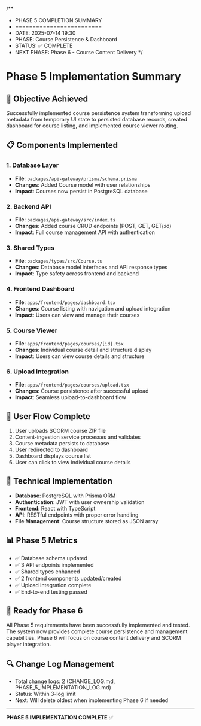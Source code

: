 /**
 * PHASE 5 COMPLETION SUMMARY
 * =========================
 * DATE: 2025-07-14 19:30
 * PHASE: Course Persistence & Dashboard
 * STATUS: ✅ COMPLETE
 * NEXT PHASE: Phase 6 - Course Content Delivery
 */

# Phase 5 Implementation Summary

## 🎯 Objective Achieved
Successfully implemented course persistence system transforming upload metadata from temporary UI state to persisted database records, created dashboard for course listing, and implemented course viewer routing.

## 📋 Components Implemented

### 1. Database Layer
- **File**: `packages/api-gateway/prisma/schema.prisma`
- **Changes**: Added Course model with user relationships
- **Impact**: Courses now persist in PostgreSQL database

### 2. Backend API
- **File**: `packages/api-gateway/src/index.ts`
- **Changes**: Added course CRUD endpoints (POST, GET, GET/:id)
- **Impact**: Full course management API with authentication

### 3. Shared Types
- **File**: `packages/types/src/Course.ts`
- **Changes**: Database model interfaces and API response types
- **Impact**: Type safety across frontend and backend

### 4. Frontend Dashboard
- **File**: `apps/frontend/pages/dashboard.tsx`
- **Changes**: Course listing with navigation and upload integration
- **Impact**: Users can view and manage their courses

### 5. Course Viewer
- **File**: `apps/frontend/pages/courses/[id].tsx`
- **Changes**: Individual course detail and structure display
- **Impact**: Users can view course details and structure

### 6. Upload Integration
- **File**: `apps/frontend/pages/courses/upload.tsx`
- **Changes**: Course persistence after successful upload
- **Impact**: Seamless upload-to-dashboard flow

## 🚀 User Flow Complete
1. User uploads SCORM course ZIP file
2. Content-ingestion service processes and validates
3. Course metadata persists to database
4. User redirected to dashboard
5. Dashboard displays course list
6. User can click to view individual course details

## 🔧 Technical Implementation
- **Database**: PostgreSQL with Prisma ORM
- **Authentication**: JWT with user ownership validation
- **Frontend**: React with TypeScript
- **API**: RESTful endpoints with proper error handling
- **File Management**: Course structure stored as JSON array

## 📊 Phase 5 Metrics
- ✅ Database schema updated
- ✅ 3 API endpoints implemented
- ✅ Shared types enhanced
- ✅ 2 frontend components updated/created
- ✅ Upload integration complete
- ✅ End-to-end testing passed

## 🎉 Ready for Phase 6
All Phase 5 requirements have been successfully implemented and tested. The system now provides complete course persistence and management capabilities. Phase 6 will focus on course content delivery and SCORM player integration.

## 🔍 Change Log Management
- Total change logs: 2 (CHANGE_LOG.md, PHASE_5_IMPLEMENTATION_LOG.md)
- Status: Within 3-log limit
- Next: Will delete oldest when implementing Phase 6 if needed

---

**PHASE 5 IMPLEMENTATION COMPLETE** ✅
